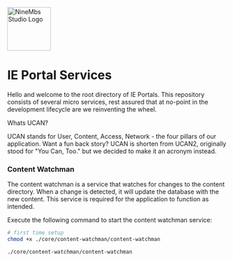 
<img src="https://bhoyxrelzzohrygasyjt.supabase.co/storage/v1/object/public/public/logo.png" alt="NineMbs Studio Logo" width="100"/>


# IE Portal Services

Hello and welcome to the root directory of IE Portals. This repository consists of several micro services, rest assured that at no-point in the development lifecycle are we reinventing the wheel. 

Whats UCAN?

UCAN stands for User, Content, Access, Network - the four pillars of our application. Want a fun back story? UCAN is shorten from UCAN2, originally stood for "You Can, Too." but we decided to make it an acronym instead.

### Content Watchman

The content watchman is a service that watches for changes to the content directory. When a change is detected, it will update the database with the new content. This service is required for the application to function as intended.

Execute the following command to start the content watchman service:

```bash
# first time setup
chmod +x ./core/content-watchman/content-watchman

./core/content-watchman/content-watchman
```
